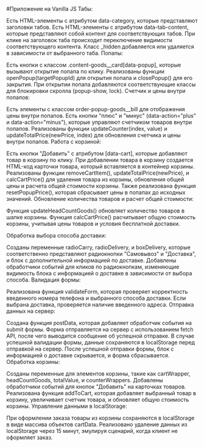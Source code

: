 #Приложение на Vanilla JS
Табы:

Есть HTML-элементы с атрибутом data-category, которые представляют заголовки табов.
Есть HTML-элементы с атрибутом data-tab-content, которые представляют собой контент для соответствующих табов.
При клике на заголовок таба происходит переключение видимости соответствующего контента. Класс _hidden добавляется или удаляется в зависимости от выбранного таба.
Попапы:

Есть кнопки с классом .content-goods__card[data-popup], которые вызывают открытие попапа по клику.
Реализованы функции openPopup(targetPopupId) для открытия попапа и closePopup() для его закрытия.
При открытии попапа добавляются соответствующие классы для блокировки скролла (popup-show, lock).
Счетчик и цены внутри попапов:

Есть элементы с классом order-popup-goods__bill для отображения цены внутри попапов.
Есть кнопки "плюс" и "минус" (data-action="plus" и data-action="minus"), которые управляют счетчиком товаров внутри попапов.
Реализованы функции updateCounter(index, value) и updateTotalPrice(newPrice, index) для обновления счетчика и цены внутри попапов.
Работа с корзиной:

Есть кнопки "Добавить" с атрибутом [data-cart], которые добавляют товар в корзину по клику.
При добавлении товара в корзину создается HTML-код карточки товара, который вставляется в контейнер корзины.
Реализованы функции removeCartItem(), updateTotalPrice(newPrice), и calcCartPrice() для удаления товара из корзины, обновления общей цены и расчета общей стоимости корзины.
Также реализована функция resetPopupPrice(), которая сбрасывает цены в попапах до исходных значений.
Обновление количества товаров и расчет общей стоимости:

Функция updateHeadCountGoods() обновляет количество товаров в шапке корзины.
Функция calcCartPrice() расчитывает общую стоимость корзины, учитывая цены товаров и условия бесплатной доставки.

Обработка выбора способа доставки:

Созданы переменные radioCarry, radioDelivery, и boxDelivery, которые соответственно представляют радиокнопки "Самовывоз" и "Доставка", и блок с дополнительной информацией по доставке.
Добавлены обработчики событий для кликов по радиокнопкам, изменяющие видимость блока с информацией о доставке в зависимости от выбора способа.
Валидация формы:

Реализована функция validateForm, которая проверяет корректность введенного номера телефона и выбранного способа доставки.
Если выбрана доставка, проверяется наличие введенного адреса.
Отправка данных на сервер:

Создана функция postData, которая добавляет обработчик события на submit формы.
Форма отправляется на сервер с использованием fetch API, после чего выводится сообщение об успешной отправке.
В случае успешной валидации формы, данные сохраняются в localStorage перед отправкой на сервер.
После успешной отправки формы, блок с информацией о доставке скрывается, и форма сбрасывается.
Обработка корзины:

Созданы переменные для элементов корзины, такие как cartWrapper, headCountGoods, totalValue, и counterWrappers.
Добавлены обработчики событий для кнопок "Добавить" на карточках товаров.
Реализована функция addToCart, которая добавляет выбранный товар в корзину, увеличивает счетчик товара, и обновляет общую стоимость корзины.
Управление данными в localStorage:

При оформлении заказа товары из корзины сохраняются в localStorage в виде массива объектов cartData.
Реализовано удаление данных из localStorage через 15 минут, эмулируя сценарий, когда клиент не оформляет заказ.
